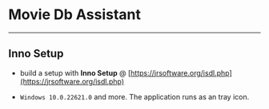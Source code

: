 # Movie Db Assistant

___

## Inno Setup

- build a setup with **Inno Setup** @ [https://jrsoftware.org/isdl.php](https://jrsoftware.org/isdl.php)

- `Windows 10.0.22621.0` and more. The application runs as an tray icon.
 

